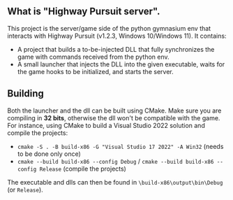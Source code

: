 ## What is "Highway Pursuit server". 
This project is the server/game side of the python gymnasium env that interacts with Highway Pursuit (v1.2.3, Windows 10/Windows 11).
It contains:
- A project that builds a to-be-injected DLL that fully synchronizes the game with commands received from the python env.
- A small launcher that injects the DLL into the given executable, waits for the game hooks to be initialized, and starts the server.

## Building
Both the launcher and the dll can be built using CMake. Make sure you are compiling in **32 bits**, otherwise the dll won't be compatible with the game.
For instance, using CMake to build a Visual Studio 2022 solution and compile the projects:

- `cmake -S . -B build-x86 -G "Visual Studio 17 2022" -A Win32` (needs to be done only once)
- `cmake --build build-x86 --config Debug` / `cmake --build build-x86 --config Release` (compile the projects)

The executable and dlls can then be found in `\build-x86\output\bin\Debug` (or `Release`).